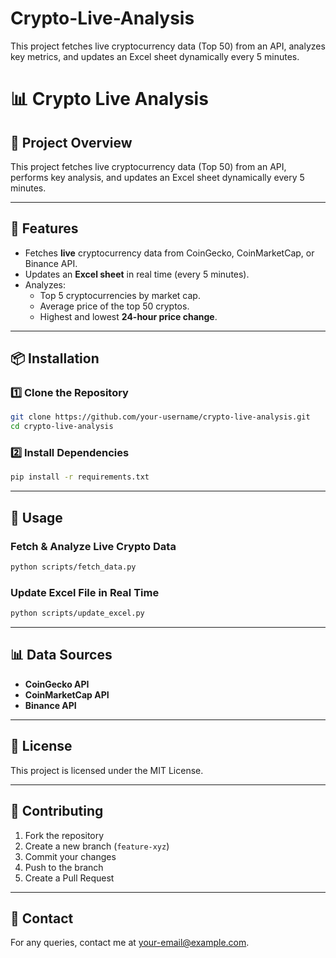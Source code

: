 # Crypto-Live-Analysis
This project fetches live cryptocurrency data (Top 50) from an API, analyzes key metrics, and updates an Excel sheet dynamically every 5 minutes.

# 📊 Crypto Live Analysis  

## 🌟 Project Overview  
This project fetches live cryptocurrency data (Top 50) from an API, performs key analysis, and updates an Excel sheet dynamically every 5 minutes.  

---

## 🚀 Features  
- Fetches **live** cryptocurrency data from CoinGecko, CoinMarketCap, or Binance API.  
- Updates an **Excel sheet** in real time (every 5 minutes).  
- Analyzes:  
  - Top 5 cryptocurrencies by market cap.  
  - Average price of the top 50 cryptos.  
  - Highest and lowest **24-hour price change**.  

---

## 📦 Installation  

### 1️⃣ Clone the Repository  
```bash  
git clone https://github.com/your-username/crypto-live-analysis.git  
cd crypto-live-analysis  
```  

### 2️⃣ Install Dependencies  
```bash  
pip install -r requirements.txt  
```  

---

## 🔧 Usage  

### Fetch & Analyze Live Crypto Data  
```bash  
python scripts/fetch_data.py  
```  

### Update Excel File in Real Time  
```bash  
python scripts/update_excel.py  
```  

---

## 📊 Data Sources  
- **CoinGecko API**  
- **CoinMarketCap API**  
- **Binance API**  

---

## 📜 License  
This project is licensed under the MIT License.  

---

## 🤝 Contributing  
1. Fork the repository  
2. Create a new branch (`feature-xyz`)  
3. Commit your changes  
4. Push to the branch  
5. Create a Pull Request  

---

## 📧 Contact  
For any queries, contact me at [your-email@example.com](mailto:your-email@example.com).  
```
